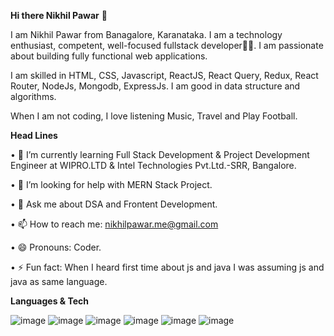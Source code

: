 **Hi there Nikhil Pawar** 👋

I am Nikhil Pawar from Banagalore, Karanataka. I am a technology enthusiast, competent, well-focused fullstack developer👨‍💻. I am passionate about building fully functional web applications.

I am skilled in HTML, CSS, Javascript, ReactJS, React Query, Redux, React Router, NodeJs, Mongodb, ExpressJs. I am good in data structure and algorithms.

When I am not coding, I love listening Music, Travel and Play Football.

**Head Lines**

• 🌱 I’m currently learning Full Stack Development & Project Development Engineer at WIPRO.LTD & Intel Technologies Pvt.Ltd.-SRR, Bangalore.

• 🤔 I’m looking for help with MERN Stack Project.

• 💬 Ask me about DSA and Frontent Development.

• 📫 How to reach me: nikhilpawar.me@gmail.com

• 😄 Pronouns: Coder.

• ⚡ Fun fact: When I heard first time about js and java I was assuming js and java as same language.


**Languages & Tech**

![image](https://user-images.githubusercontent.com/49911600/170131423-5bb59425-11b9-4ef4-a294-8592c38cdddc.png) ![image](https://user-images.githubusercontent.com/49911600/170131573-f67a43f9-aad1-41e4-82f6-f115bbafe43b.png) ![image](https://user-images.githubusercontent.com/49911600/170131654-881a14cd-353d-4f12-90f1-e81bcd5ec4be.png) ![image](https://user-images.githubusercontent.com/49911600/170131702-b140acfc-49b1-4f13-9617-70a49f1878a2.png) ![image](https://user-images.githubusercontent.com/49911600/170131770-b5e28c24-5a5e-40de-b448-64000d19ae2c.png) ![image](https://user-images.githubusercontent.com/49911600/170131810-cbcb419f-9507-49e1-8bcc-7ffd9d47f74e.png)







